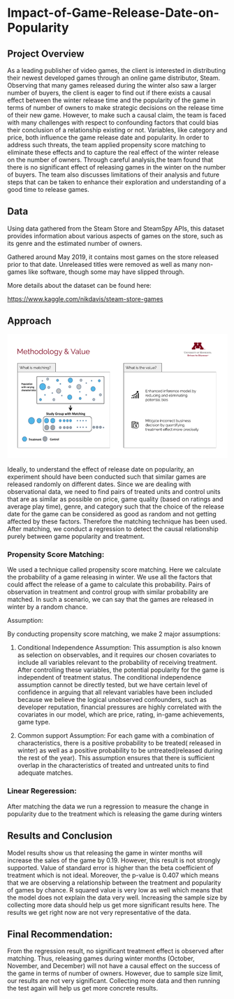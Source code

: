 # Impact-of-Game-Release-Date-on-Popularity

## Project Overview

As a leading publisher of video games, the client is interested in distributing their newest developed games through an online game distributor, Steam. Observing that many games released during the winter also saw a larger number of buyers, the client is eager to find out if there exists a causal effect between the winter release time and the popularity of the game in terms of number of owners to make strategic decisions on the release time of their new game. However, to make such a causal claim, the team is faced with many challenges with respect to confounding factors that could bias their conclusion of a relationship existing or not. Variables, like category and price, both influence the game release date and popularity. In order to address such threats, the team applied propensity score matching to eliminate these effects and to capture the real effect of the winter release on the number of owners. Through careful analysis,the team found that there is no significant effect of releasing games in the winter on the number of buyers. The team also discusses limitations of their analysis and future steps that can be taken to enhance their exploration and understanding of a good time to release games.

## Data 

Using data gathered from the Steam Store and SteamSpy APIs, this dataset provides information about various aspects of games on the store, such as its genre and the estimated number of owners.

Gathered around May 2019, it contains most games on the store released prior to that date. Unreleased titles were removed as well as many non-games like software, though some may have slipped through.

More details about the dataset can be found here:

https://www.kaggle.com/nikdavis/steam-store-games

## Approach

![Methodology](https://github.com/isuhail/Impact-of-Game-Release-Date-on-Popularity/blob/master/Methodology.png?raw=true)

Ideally, to understand the effect of release date on popularity, an experiment should have been  conducted such that similar games are released randomly on different dates. Since we are dealing with observational data, we need to find pairs of treated units and control units that are as similar as possible on  price, game quality (based on ratings and average play time), genre, and category such that the choice of the release date for the game can be considered as good as random and not getting affected by these factors. Therefore the matching technique has been used. After matching, we conduct a regression to detect the causal relationship purely between game popularity and treatment. 

### Propensity Score Matching:

We used a technique called propensity score matching. Here we calculate the probability of a game releasing in winter. We use all the factors that could affect the release of a game  to calculate this probability.  Pairs of observation in treatment and control group with similar probability are matched. In such a scenario, we can say that the games are released in winter by a random chance. 

Assumption:

By conducting propensity score matching, we make 2 major assumptions:
1. Conditional Independence Assumption: 
This assumption is also known as selection on observables, and it requires our chosen covariates to include all variables relevant to the probability of receiving treatment. After controlling these variables, the potential popularity for the game is independent of treatment status.
The conditional independence assumption cannot be directly tested, but we have certain level of confidence in arguing that all relevant variables have been included because we believe the logical unobserved confounders, such as developer reputation, financial pressures are highly correlated with the covariates in our model, which are price, rating, in-game achievements, game type.

2. Common support Assumption: 
For each game with a combination of characteristics, there is a positive probability to be treated( released in winter) as well as a positive probability to be untreated(released during the rest of the year). This assumption ensures that there is sufficient overlap in the characteristics of treated and untreated units to find adequate matches.

### Linear Regeression:

After matching the data we run a regression to measure the change in popularity due to the treatment which is releasing the game during winters

## Results and Conclusion

Model results show us that releasing the game in winter months will increase the sales of the game by 0.19. However, this result is not strongly supported. Value of standard error is higher than the beta coefficient of treatment which is not ideal. Moreover, the p-value is 0.407 which means that we are observing a relationship between the treatment and popularity of games by chance. R squared value is very low as well which means that the model does not explain the data very well.
Increasing the sample size by collecting more data should help us get more significant results here. The results we get right now are not very representative of the data. 


## Final Recommendation:
From the regression result, no significant treatment effect is observed after matching. Thus, releasing games during winter months (October, November, and December) will not have a causal effect on the success of the game in terms of number of owners. However, due to sample size limit, our results are not very significant. Collecting more data and then running the test again will help us get more concrete results.



